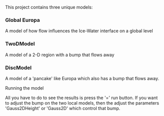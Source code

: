  This project contains three unique models:
 
 <h3> Global Europa </h3>
 A model of how flow influences the Ice-Water interface on a global level
 
 <h3> TwoDModel </h3>
 A model of a 2-D region with a bump that flows away
 
 <h3> DiscModel </h3>
 A model of a 'pancake' like Europa which also has a bump that flows away.
 
 <p> Running the model </p>
 
 All you have to do to see the results is press the '=' run button.
 If you want to adjust the bump on the two local models, then the adjust the parameters 'Gauss2DHeight' or 'Gauss2D' which control that bump.
